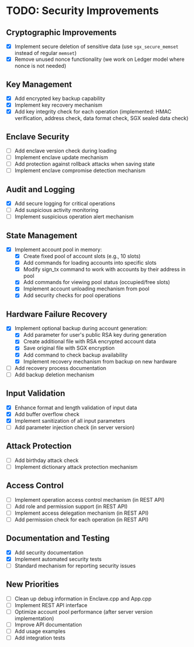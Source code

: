 # TODO: Security Improvements

## Cryptographic Improvements
- [x] Implement secure deletion of sensitive data (use `sgx_secure_memset` instead of regular `memset`)
- [x] Remove unused nonce functionality (we work on Ledger model where nonce is not needed)

## Key Management
- [x] Add encrypted key backup capability
- [x] Implement key recovery mechanism
- [x] Add key integrity check for each operation (implemented: HMAC verification, address check, data format check, SGX sealed data check)

## Enclave Security
- [ ] Add enclave version check during loading
- [ ] Implement enclave update mechanism
- [ ] Add protection against rollback attacks when saving state
- [ ] Implement enclave compromise detection mechanism

## Audit and Logging
- [x] Add secure logging for critical operations
- [ ] Add suspicious activity monitoring
- [ ] Implement suspicious operation alert mechanism

## State Management
- [x] Implement account pool in memory:
  - [x] Create fixed pool of account slots (e.g., 10 slots)
  - [x] Add commands for loading accounts into specific slots
  - [x] Modify sign_tx command to work with accounts by their address in pool
  - [x] Add commands for viewing pool status (occupied/free slots)
  - [x] Implement account unloading mechanism from pool
  - [x] Add security checks for pool operations

## Hardware Failure Recovery
- [x] Implement optional backup during account generation:
  - [x] Add parameter for user's public RSA key during generation
  - [x] Create additional file with RSA encrypted account data
  - [x] Save original file with SGX encryption
  - [x] Add command to check backup availability
  - [x] Implement recovery mechanism from backup on new hardware
- [ ] Add recovery process documentation
- [ ] Add backup deletion mechanism

## Input Validation
- [x] Enhance format and length validation of input data
- [x] Add buffer overflow check
- [x] Implement sanitization of all input parameters
- [ ] Add parameter injection check (in server version)

## Attack Protection
- [ ] Add birthday attack check
- [ ] Implement dictionary attack protection mechanism

## Access Control
- [ ] Implement operation access control mechanism (in REST API)
- [ ] Add role and permission support (in REST API)
- [ ] Implement access delegation mechanism (in REST API)
- [ ] Add permission check for each operation (in REST API)

## Documentation and Testing
- [x] Add security documentation
- [x] Implement automated security tests
- [ ] Standard mechanism for reporting security issues

## New Priorities
- [ ] Clean up debug information in Enclave.cpp and App.cpp
- [ ] Implement REST API interface
- [ ] Optimize account pool performance (after server version implementation)
- [ ] Improve API documentation
- [ ] Add usage examples
- [ ] Add integration tests 